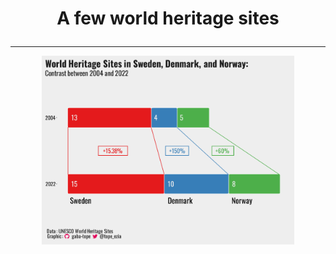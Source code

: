<h1 align="center">

A few world heritage sites

</h1>

------------------------------------------------------------------------

<p align="center">

<img src="/2024/2024-02-06/Bar_plot.png" width="80%"/>

</p>
